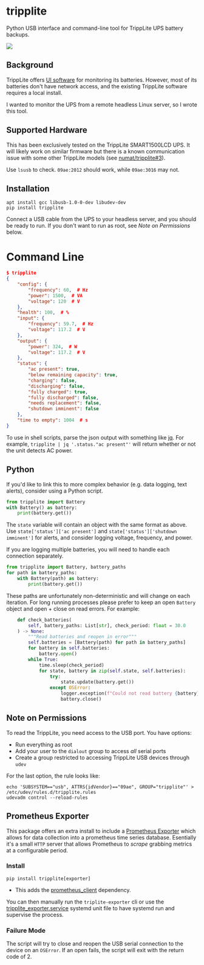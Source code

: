 # tripplite

Python USB interface and command-line tool for TrippLite UPS battery backups.

![](https://www.markertek.com/productImage/450X450/SMART1500LCD.JPG)

## Background

TrippLite offers [UI software](https://www.tripplite.com/products/power-alert)
for monitoring its batteries. However, most of its batteries don't have
network access, and the existing TrippLite software requires a local install.

I wanted to monitor the UPS from a remote headless Linux server, so I wrote
this tool.

## Supported Hardware

This has been exclusively tested on the TrippLite SMART1500LCD UPS. It will
likely work on similar firmware but there is a known communication issue with
some other TrippLite models (see [numat/tripplite#3](https://github.com/numat/tripplite/issues/3)).

Use `lsusb` to check. `09ae:2012` should work, while `09ae:3016` may not.

## Installation

```console
apt install gcc libusb-1.0-0-dev libudev-dev
pip install tripplite
```

Connect a USB cable from the UPS to your headless server, and you should be
ready to run. If you don't want to run as root, see *Note on Permissions*
below.

# Command Line

```json
$ tripplite
{
    "config": {
        "frequency": 60,  # Hz
        "power": 1500,  # VA
        "voltage": 120  # V
    },
    "health": 100,  # %
    "input": {
        "frequency": 59.7,  # Hz
        "voltage": 117.2  # V
    },
    "output": {
        "power": 324,  # W
        "voltage": 117.2  # V
    },
    "status": {
        "ac present": true,
        "below remaining capacity": true,
        "charging": false,
        "discharging": false,
        "fully charged": true,
        "fully discharged": false,
        "needs replacement": false,
        "shutdown imminent": false
    },
    "time to empty": 1004  # s
}
```

To use in shell scripts, parse the json output with something like
[jq](https://stedolan.github.io/jq/). For example,
`tripplite | jq '.status."ac present"'` will return whether or not the unit
detects AC power.

## Python

If you'd like to link this to more complex behavior (e.g. data logging,
text alerts), consider using a Python script.

```python
from tripplite import Battery
with Battery() as battery:
    print(battery.get())
```

The `state` variable will contain an object with the same format as above. Use
`state['status']['ac present']` and `state['status']['shutdown imminent']` for
alerts, and consider logging voltage, frequency, and power.

If you are logging multiple batteries, you will need to handle each connection
separately.

```python
from tripplite import Battery, battery_paths
for path in battery_paths:
    with Battery(path) as battery:
        print(battery.get())
```

These paths are unfortunately non-deterministic and will change on each
iteration. For long running processes please prefer to keep an open `Battery`
object and open + close on read errors. For example:

```python
    def check_batteries(
        self, battery_paths: List[str], check_period: float = 30.0
    ) -> None:
        """Read batteries and reopen in error"""
        self.batteries = [Battery(path) for path in battery_paths]
        for battery in self.batteries:
            battery.open()
        while True:
            time.sleep(check_period)
            for state, battery in zip(self.state, self.batteries):
                try:
                    state.update(battery.get())
                except OSError:
                    logger.exception(f"Could not read battery {battery}.")
                    battery.close()
```

## Note on Permissions

To read the TrippLite, you need access to the USB port. You have options:

* Run everything as root
* Add your user to the `dialout` group to access *all* serial ports
* Create a group restricted to accessing TrippLite USB devices through `udev`

For the last option, the rule looks like:

```console
echo 'SUBSYSTEM=="usb", ATTRS{idVendor}=="09ae", GROUP="tripplite"' > /etc/udev/rules.d/tripplite.rules
udevadm control --reload-rules
```

## Prometheus Exporter

This package offers an extra install to include a [Prometheus Exporter](https://prometheus.io/docs/instrumenting/exporters/)
which allows for data collection into a prometheus time series database. Esentially it's a small `HTTP` server that allows
Prometheus to *scrape* grabbing metrics at a configurable period.

### Install

```console
pip install tripplite[exporter]
```

* This adds the [prometheus_client](https://pypi.org/project/prometheus-client/) dependency.

You can then manually run the `triplite-exporter` cli or use the
[tripplite_exporter.service](https://github.com/numat/tripplite/blob/master/tripplite_exporter.service)
systemd unit file to have systemd run and supervise the process.

### Failure Mode

The script will try to close and reopen the USB serial connection to the device on an `OSError`. If an open fails,
the script will exit with the return code of 2.
